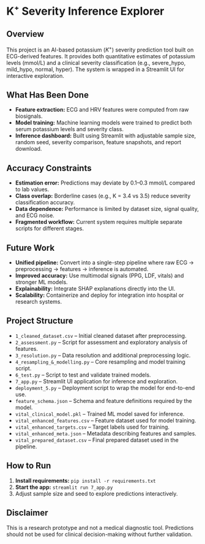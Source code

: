 # K⁺ Severity Inference Explorer

## Overview

This project is an AI-based potassium ($K^{+}$) severity prediction tool built on ECG-derived features. It provides both quantitative estimates of potassium levels (mmol/L) and a clinical severity classification (e.g., severe\_hypo, mild\_hypo, normal, hyper). The system is wrapped in a Streamlit UI for interactive exploration.

## What Has Been Done

* **Feature extraction:** ECG and HRV features were computed from raw biosignals.
* **Model training:** Machine learning models were trained to predict both serum potassium levels and severity class.
* **Inference dashboard:** Built using Streamlit with adjustable sample size, random seed, severity comparison, feature snapshots, and report download.

## Accuracy Constraints

* **Estimation error:** Predictions may deviate by $0.1–0.3 \text{ mmol/L}$ compared to lab values.
* **Class overlap:** Borderline cases (e.g., K = 3.4 vs 3.5) reduce severity classification accuracy.
* **Data dependence:** Performance is limited by dataset size, signal quality, and ECG noise.
* **Fragmented workflow:** Current system requires multiple separate scripts for different stages.

## Future Work

* **Unified pipeline:** Convert into a single-step pipeline where raw ECG → preprocessing → features → inference is automated.
* **Improved accuracy:** Use multimodal signals (PPG, LDF, vitals) and stronger ML models.
* **Explainability:** Integrate SHAP explanations directly into the UI.
* **Scalability:** Containerize and deploy for integration into hospital or research systems.

## Project Structure

* `1_cleaned_dataset.csv` – Initial cleaned dataset after preprocessing.
* `2_assessment.py` – Script for assessment and exploratory analysis of features.
* `3_resolution.py` – Data resolution and additional preprocessing logic.
* `4_resampling_&_modelling.py` – Core resampling and model training script.
* `6_test.py` – Script to test and validate trained models.
* `7_app.py` – Streamlit UI application for inference and exploration.
* `deployment_5.py` – Deployment script to wrap the model for end-to-end use.
* `feature_schema.json` – Schema and feature definitions required by the model.
* `vital_clinical_model.pkl` – Trained ML model saved for inference.
* `vital_enhanced_features.csv` – Feature dataset used for model training.
* `vital_enhanced_targets.csv` – Target labels used for training.
* `vital_enhanced_meta.json` – Metadata describing features and samples.
* `vital_prepared_dataset.csv` – Final prepared dataset used in the pipeline.

## How to Run

1.  **Install requirements:** `pip install -r requirements.txt`
2.  **Start the app:** `streamlit run 7_app.py`
3.  Adjust sample size and seed to explore predictions interactively.

## Disclaimer

This is a research prototype and not a medical diagnostic tool. Predictions should not be used for clinical decision-making without further validation.
